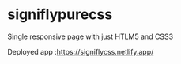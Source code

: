 # signiflypurecss
Single responsive page with just HTLM5 and CSS3


Deployed app :https://signiflycss.netlify.app/
